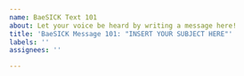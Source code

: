 ```yaml
---
name: BaeSICK Text 101
about: Let your voice be heard by writing a message here!
title: 'BaeSICK Message 101: "INSERT YOUR SUBJECT HERE"'
labels: ''
assignees: ''

---
```



